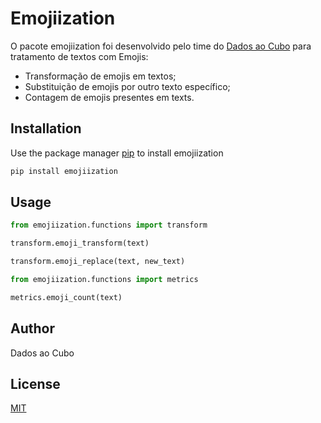 # Emojiization

O pacote emojiization foi desenvolvido pelo time do [Dados ao Cubo](https://www.dadosaocubo.com/) para tratamento de textos com Emojis:
- Transformação de emojis em textos;
- Substituição de emojis por outro texto específico;
- Contagem de emojis presentes em texts.

## Installation

Use the package manager [pip](https://pip.pypa.io/en/stable/) to install emojiization

```bash
pip install emojiization
```

## Usage

```python
from emojiization.functions import transform

transform.emoji_transform(text)

transform.emoji_replace(text, new_text)
```

```python
from emojiization.functions import metrics

metrics.emoji_count(text)
```
## Author
Dados ao Cubo

## License
[MIT](https://choosealicense.com/licenses/mit/)